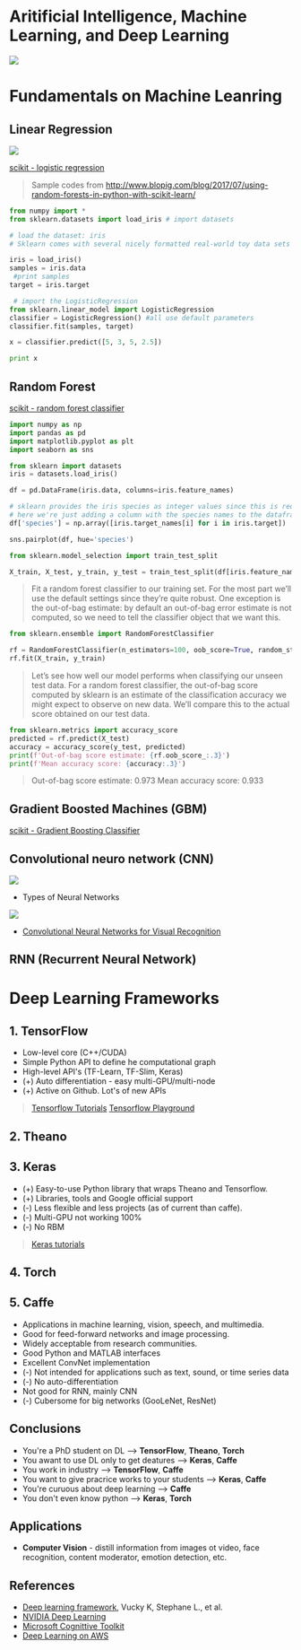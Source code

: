 # Aritificial Intelligence, Machine Learning, and Deep Learning
<p><img src= "https://blogs.nvidia.com/wp-content/uploads/2016/07/Deep_Learning_Icons_R5_PNG.jpg.png" /></p>

# Fundamentals on Machine Leanring

## Linear Regression
<p><img src="https://en.wikipedia.org/wiki/Logistic_regression#/media/File:Exam_pass_logistic_curve.jpeg"/>

[scikit - logistic regression](http://scikit-learn.org/stable/modules/generated/sklearn.linear_model.LogisticRegression.html)

> Sample codes from http://www.blopig.com/blog/2017/07/using-random-forests-in-python-with-scikit-learn/ 
``` python
from numpy import *
from sklearn.datasets import load_iris # import datasets

# load the dataset: iris
# Sklearn comes with several nicely formatted real-world toy data sets which we can use to experiment with the tools at our disposal. We’ll be using the venerable iris dataset for classification and the Boston housing set for regression. 

iris = load_iris()
samples = iris.data
 #print samples
target = iris.target

 # import the LogisticRegression
from sklearn.linear_model import LogisticRegression
classifier = LogisticRegression() #all use default parameters
classifier.fit(samples, target) 

x = classifier.predict([5, 3, 5, 2.5]) 

print x
```

## Random Forest

[scikit - random forest classifier](http://scikit-learn.org/stable/modules/generated/sklearn.ensemble.RandomForestClassifier.html)
``` Python
import numpy as np
import pandas as pd
import matplotlib.pyplot as plt
import seaborn as sns

from sklearn import datasets
iris = datasets.load_iris()

df = pd.DataFrame(iris.data, columns=iris.feature_names)

# sklearn provides the iris species as integer values since this is required for classification
# here we're just adding a column with the species names to the dataframe for visualisation
df['species'] = np.array([iris.target_names[i] for i in iris.target])

sns.pairplot(df, hue='species')
```


``` Python
from sklearn.model_selection import train_test_split

X_train, X_test, y_train, y_test = train_test_split(df[iris.feature_names], iris.target, test_size=0.5, stratify=iris.target, random_state=123456)


```
> Fit a random forest classifier to our training set. For the most part we’ll use the default settings since they’re quite robust. One exception is the out-of-bag estimate: by default an out-of-bag error estimate is not computed, so we need to tell the classifier object that we want this.

``` Python
from sklearn.ensemble import RandomForestClassifier

rf = RandomForestClassifier(n_estimators=100, oob_score=True, random_state=123456)
rf.fit(X_train, y_train)
```
> Let’s see how well our model performs when classifying our unseen test data. For a random forest classifier, the out-of-bag score computed by sklearn is an estimate of the classification accuracy we might expect to observe on new data. We’ll compare this to the actual score obtained on our test data.

``` python
from sklearn.metrics import accuracy_score
predicted = rf.predict(X_test)
accuracy = accuracy_score(y_test, predicted)
print(f'Out-of-bag score estimate: {rf.oob_score_:.3}')
print(f'Mean accuracy score: {accuracy:.3}')
```
> Out-of-bag score estimate: 0.973
Mean accuracy score: 0.933

## Gradient Boosted Machines (GBM)
[scikit - Gradient Boosting Classifier](http://scikit-learn.org/stable/modules/generated/sklearn.ensemble.GradientBoostingClassifier.html)


## Convolutional neuro network (CNN)
<p><img src="http://api.ning.com/files/0gGC4ZQuxjPQZ*7CfZBPKZM7mP-Zfs7mU4MeRsxVnjfhumeFIbr5M1CtJcMmdXjoWl22QlmarTJ2BgMF2ha*2N9jkqfeHUZQ/DeepConvolutionalNeuralNetworks.jpg" /></p>

* Types of Neural Networks
<p><img src="https://pbs.twimg.com/media/DNk_8dDW0AAJaWr.jpg" /></p>


* [Convolutional Neural Networks for Visual Recognition](http://cs231n.github.io/convolutional-networks/)

## RNN (Recurrent Neural Network)

# Deep Learning Frameworks

## 1. TensorFlow
* Low-level core (C++/CUDA)
* Simple Python API to define he computational graph
* High-level API's (TF-Learn, TF-Slim, Keras)
* (+)  Auto differentiation - easy multi-GPU/multi-node
* (+) Active on Github. Lot's of new APIs
> [Tensorflow Tutorials](README.md#tensor-flow-tutorials)
> [Tensorflow Playground](htttp://playground.tensorflow.org)

## 2. Theano
## 3. Keras
* (+) Easy-to-use Python library that wraps Theano and Tensorflow.
* (+) Libraries, tools and Google official support
* (-) Less flexible and less projects (as of current than caffe).
* (-) Multi-GPU not working 100%
* (-) No RBM
> [Keras tutorials](README.md#keras-tutorials)

## 4. Torch
## 5. Caffe
* Applications in machine learning, vision, speech, and multimedia.
* Good for feed-forward networks and image processing.
* Widely acceptable from research communities.
* Good Python and MATLAB interfaces
* Excellent ConvNet implementation
* (-) Not intended for applications such as text, sound, or time series data
* (-) No auto-differentiation
* Not good for RNN, mainly CNN
* (-) Cubersome for big networks (GooLeNet, ResNet)

## Conclusions
* You're a PhD student on DL --> **TensorFlow**, **Theano**, **Torch**
* You awant to use DL only to get deatures --> **Keras**, **Caffe**
* You work in industry --> **TensorFlow**, **Caffe**
* You want to give pracrice works to your students --> **Keras**, **Caffe**
* You're curuous about deep learning --> **Caffe**
* You don't even know python --> **Keras**, **Torch**

## Applications
* **Computer Vision** - distill information from images ot video, face recognition, content moderator, emotion detection, etc.



## References
* [Deep learning framework](https://project.inria.fr/deeplearning/files/2016/05/DLFrameworks.pdf), Vucky K, Stephane L., et al.
* [NVIDIA Deep Learning](https://developer.nvidia.com/deep-learning)
* [Microsoft Cognittive Toolkit](https://www.microsoft.com/en-us/cognitive-toolkit/)
* [Deep Learning on AWS](https://aws.amazon.com/tw/deep-learning/)


